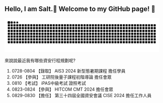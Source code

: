 ## Hello, I am Salt.🧂 Welcome to my GitHub page! 👋

<!--
**HeyMrSalt/HeyMrSalt** is a ✨ _special_ ✨ repository because its `README.md` (this file) appears on your GitHub profile.

Here are some ideas to get you started:

- 🔭 I’m currently working on ...
- 🌱 I’m currently learning ...
- 👯 I’m looking to collaborate on ...
- 🤔 I’m looking for help with ...
- 💬 Ask me about ...
- 📫 How to reach me: ...
- 😄 Pronouns: ...
- ⚡ Fun fact: ...
-->

![snake gif](https://raw.githubusercontent.com/HeyMrSalt/HeyMrSalt/output/github-contribution-grid-snake.svg)

來說說最近我有哪些資安行程規劃呢?
1. 0728-0804 【錄取】 AIS3 2024 新型態暑期課程 擔任學員
2. 0726 【參與】 工研院後量子課程初階導論 擔任會眾
3. 0810 【考試】 iPAS中級考試 證照考試
4. 0823-0824 【參與】 HITCOM CMT 2024 擔任會眾
5. 0829-0830 【擔任】 第三十四屆全國資安會議 CISE 2024 擔任工作人員
